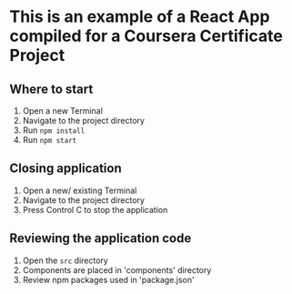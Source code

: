 # This is an example of a React App compiled for a Coursera Certificate Project

## Where to start

1. Open a new Terminal
2. Navigate to the project directory 
3. Run `npm install`
4. Run `npm start`

## Closing application

1. Open a new/ existing Terminal
2. Navigate to the project directory 
3. Press Control C to stop the application


## Reviewing the application code

1. Open the `src` directory 
2. Components are placed in 'components' directory
3. Review npm packages used in 'package.json'